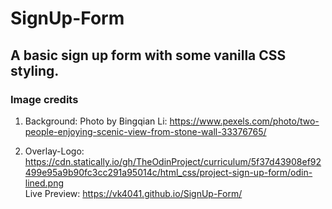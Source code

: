 # SignUp-Form
## A basic sign up form with some vanilla CSS styling.

### Image credits

1. Background: Photo by Bingqian Li: https://www.pexels.com/photo/two-people-enjoying-scenic-view-from-stone-wall-33376765/
   
2. Overlay-Logo: https://cdn.statically.io/gh/TheOdinProject/curriculum/5f37d43908ef92499e95a9b90fc3cc291a95014c/html_css/project-sign-up-form/odin-lined.png \
Live Preview: https://vk4041.github.io/SignUp-Form/
